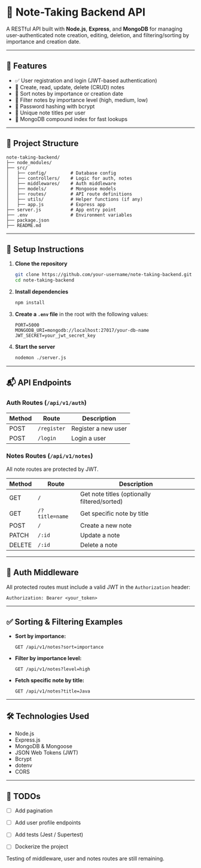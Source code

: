 # 📝 Note-Taking Backend API

A RESTful API built with **Node.js**, **Express**, and **MongoDB** for managing user-authenticated note creation, editing, deletion, and filtering/sorting by importance and creation date.

---

## 🚀 Features

* ✅ User registration and login (JWT-based authentication)
* 📒 Create, read, update, delete (CRUD) notes
* 📌 Sort notes by importance or creation date
* 🎯 Filter notes by importance level (high, medium, low)
* 🔐 Password hashing with bcrypt
* 📓 Unique note titles per user
* 📌 MongoDB compound index for fast lookups

---

## 📁 Project Structure

```
note-taking-backend/
├── node_modules/
├── src/
│   ├── config/         # Database config
│   ├── controllers/    # Logic for auth, notes
│   ├── middlewares/    # Auth middleware
│   ├── models/         # Mongoose models
│   ├── routes/         # API route definitions
│   ├── utils/          # Helper functions (if any)
│   ├── app.js          # Express app
├── server.js           # App entry point
├── .env                # Environment variables
├── package.json
├── README.md
```

---

## 🔧 Setup Instructions

1. **Clone the repository**

   ```bash
   git clone https://github.com/your-username/note-taking-backend.git
   cd note-taking-backend
   ```

2. **Install dependencies**

   ```bash
   npm install
   ```

3. **Create a `.env` file** in the root with the following values:

   ```env
   PORT=5000
   MONGODB_URI=mongodb://localhost:27017/your-db-name
   JWT_SECRET=your_jwt_secret_key
   ```

4. **Start the server**

   ```bash
   nodemon ./server.js
   ```

---

## 📬 API Endpoints

### Auth Routes (`/api/v1/auth`)

| Method | Route       | Description         |
| ------ | ----------- | ------------------- |
| POST   | `/register` | Register a new user |
| POST   | `/login`    | Login a user        |

### Notes Routes (`/api/v1/notes`)

All note routes are protected by JWT.

| Method | Route          | Description                                  |
| ------ | -------------- | -------------------------------------------- |
| GET    | `/`            | Get note titles (optionally filtered/sorted) |
| GET    | `/?title=name` | Get specific note by title                   |
| POST   | `/`            | Create a new note                            |
| PATCH  | `/:id`         | Update a note                                |
| DELETE | `/:id`         | Delete a note                                |

---

## 🔐 Auth Middleware

All protected routes must include a valid JWT in the `Authorization` header:

```
Authorization: Bearer <your_token>
```

---

## ✅ Sorting & Filtering Examples

* **Sort by importance:**

  ```
  GET /api/v1/notes?sort=importance
  ```

* **Filter by importance level:**

  ```
  GET /api/v1/notes?level=high
  ```

* **Fetch specific note by title:**

  ```
  GET /api/v1/notes?title=Java
  ```

---

## 🛠 Technologies Used

* Node.js
* Express.js
* MongoDB & Mongoose
* JSON Web Tokens (JWT)
* Bcrypt
* dotenv
* CORS

---

## 📌 TODOs

* [ ] Add pagination
* [ ] Add user profile endpoints
* [ ] Add tests (Jest / Supertest)
* [ ] Dockerize the project



Testing of middleware, user and notes routes are still remaining.